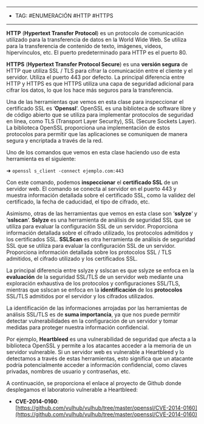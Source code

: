 
---
- TAG: #ENUMERACIÓN #HTTP #HTTPS
---
**HTTP** (**Hypertext Transfer Protocol**) es un protocolo de comunicación utilizado para la transferencia de datos en la World Wide Web. Se utiliza para la transferencia de contenido de texto, imágenes, videos, hipervínculos, etc. El puerto predeterminado para HTTP es el puerto 80.

**HTTPS** (**Hypertext Transfer Protocol Secure**) es una **versión segura** de HTTP que utiliza SSL / TLS para cifrar la comunicación entre el cliente y el servidor. Utiliza el puerto 443 por defecto. La principal diferencia entre HTTP y HTTPS es que HTTPS utiliza una capa de seguridad adicional para cifrar los datos, lo que los hace más seguros para la transferencia.

Una de las herramientas que vemos en esta clase para inspeccionar el certificado SSL es ‘**Openssl**‘. OpenSSL es una biblioteca de software libre y de código abierto que se utiliza para implementar protocolos de seguridad en línea, como TLS (Transport Layer Security), SSL (Secure Sockets Layer). La biblioteca OpenSSL proporciona una implementación de estos protocolos para permitir que las aplicaciones se comuniquen de manera segura y encriptada a través de la red.

Uno de los comandos que vemos en esta clase haciendo uso de esta herramienta es el siguiente:

➜ `openssl s_client -connect ejemplo.com:443`

Con este comando, podemos **inspeccionar** el **certificado SSL** de un servidor web. El comando se conecta al servidor en el puerto 443 y muestra información detallada sobre el certificado SSL, como la validez del certificado, la fecha de caducidad, el tipo de cifrado, etc.

Asimismo, otras de las herramientas que vemos en esta clase son ‘**sslyze**‘ y ‘**sslscan**‘. **Sslyze** es una herramienta de análisis de seguridad SSL que se utiliza para evaluar la configuración SSL de un servidor. Proporciona información detallada sobre el cifrado utilizado, los protocolos admitidos y los certificados SSL. **SSLScan** es otra herramienta de análisis de seguridad SSL que se utiliza para evaluar la configuración SSL de un servidor. Proporciona información detallada sobre los protocolos SSL / TLS admitidos, el cifrado utilizado y los certificados SSL.

La principal diferencia entre sslyze y sslscan es que sslyze se enfoca en la **evaluación** de la seguridad SSL/TLS de un servidor web mediante una exploración exhaustiva de los protocolos y configuraciones SSL/TLS, mientras que sslscan se enfoca en la **identificación** de los **protocolos** SSL/TLS admitidos por el servidor y los cifrados utilizados.

La identificación de las informaciones arrojadas por las herramientas de análisis SSL/TLS es de **suma importancia**, ya que nos puede permitir detectar vulnerabilidades en la configuración de un servidor y tomar medidas para proteger nuestra información confidencial.

Por ejemplo, **Heartbleed** es una vulnerabilidad de seguridad que afecta a la biblioteca OpenSSL y permite a los atacantes acceder a la memoria de un servidor vulnerable. Si un servidor web es vulnerable a Heartbleed y lo detectamos a través de estas herramientas, esto significa que un atacante podría potencialmente acceder a información confidencial, como claves privadas, nombres de usuario y contraseñas, etc.

A continuación, se proporciona el enlace al proyecto de Github donde desplegamos el laboratorio vulnerable a Heartbleed:

- **CVE-2014-0160**: [https://github.com/vulhub/vulhub/tree/master/openssl/CVE-2014-0160](https://github.com/vulhub/vulhub/tree/master/openssl/CVE-2014-0160)